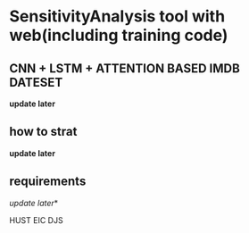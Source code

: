 # SensitivityAnalysis tool with web(including training code)
## CNN + LSTM + ATTENTION BASED IMDB DATESET
**update later**
## how to strat
**update later**
## requirements
*update later**

HUST EIC DJS